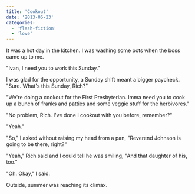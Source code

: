 ```yaml
---
title: 'Cookout'
date: '2013-06-23'
categories:
  - 'flash-fiction'
  - 'love'
---
```


It was a hot day in the kitchen. I was washing some pots when the boss came up
to me.

"Ivan, I need you to work this Sunday."

I was glad for the opportunity, a Sunday shift meant a bigger paycheck. "Sure.
What's this Sunday, Rich?"

"We're doing a cookout for the First Presbyterian. Imma need you to cook up a
bunch of franks and patties and some veggie stuff for the herbivores."

"No problem, Rich. I've done I cookout with you before, remember?"

"Yeah."

"So," I asked without raising my head from a pan, "Reverend Johnson is going to
be there, right?"

"Yeah," Rich said and I could tell he was smiling, "And that daughter of his,
too."

"Oh. Okay," I said.

Outside, summer was reaching its climax.
